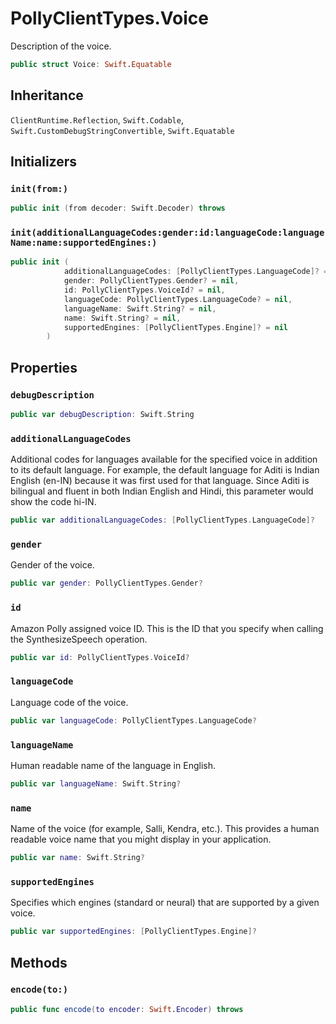# PollyClientTypes.Voice

Description of the voice.

``` swift
public struct Voice: Swift.Equatable 
```

## Inheritance

`ClientRuntime.Reflection`, `Swift.Codable`, `Swift.CustomDebugStringConvertible`, `Swift.Equatable`

## Initializers

### `init(from:)`

``` swift
public init (from decoder: Swift.Decoder) throws 
```

### `init(additionalLanguageCodes:gender:id:languageCode:languageName:name:supportedEngines:)`

``` swift
public init (
            additionalLanguageCodes: [PollyClientTypes.LanguageCode]? = nil,
            gender: PollyClientTypes.Gender? = nil,
            id: PollyClientTypes.VoiceId? = nil,
            languageCode: PollyClientTypes.LanguageCode? = nil,
            languageName: Swift.String? = nil,
            name: Swift.String? = nil,
            supportedEngines: [PollyClientTypes.Engine]? = nil
        )
```

## Properties

### `debugDescription`

``` swift
public var debugDescription: Swift.String 
```

### `additionalLanguageCodes`

Additional codes for languages available for the specified voice in
addition to its default language.
For example, the default language for Aditi is Indian English (en-IN)
because it was first used for that language. Since Aditi is bilingual and
fluent in both Indian English and Hindi, this parameter would show the
code hi-IN.

``` swift
public var additionalLanguageCodes: [PollyClientTypes.LanguageCode]?
```

### `gender`

Gender of the voice.

``` swift
public var gender: PollyClientTypes.Gender?
```

### `id`

Amazon Polly assigned voice ID. This is the ID that you specify when
calling the SynthesizeSpeech operation.

``` swift
public var id: PollyClientTypes.VoiceId?
```

### `languageCode`

Language code of the voice.

``` swift
public var languageCode: PollyClientTypes.LanguageCode?
```

### `languageName`

Human readable name of the language in English.

``` swift
public var languageName: Swift.String?
```

### `name`

Name of the voice (for example, Salli, Kendra, etc.). This provides
a human readable voice name that you might display in your
application.

``` swift
public var name: Swift.String?
```

### `supportedEngines`

Specifies which engines (standard or neural)
that are supported by a given voice.

``` swift
public var supportedEngines: [PollyClientTypes.Engine]?
```

## Methods

### `encode(to:)`

``` swift
public func encode(to encoder: Swift.Encoder) throws 
```
